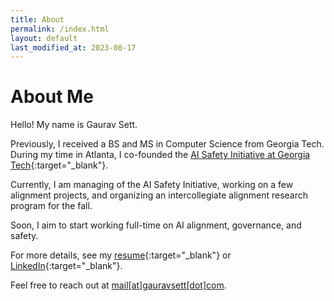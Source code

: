 ```yaml
---
title: About
permalink: /index.html
layout: default
last_modified_at: 2023-08-17
---
```


# About Me

Hello! My name is Gaurav Sett. 

Previously, I received a BS and MS in Computer Science from Georgia Tech. During my time in Atlanta, I co-founded the [AI Safety Initiative at Georgia Tech](https://aisi.dev){:target="_blank"}.

Currently, I am managing of the AI Safety Initiative, working on a few alignment projects, and organizing an intercollegiate alignment research program for the fall.

Soon, I aim to start working full-time on AI alignment, governance, and safety.

For more details, see my [resume](/assets/resume.pdf){:target="_blank"} or [LinkedIn](https://www.linkedin.com/in/gauravsett/){:target="_blank"}.

Feel free to reach out at <u>mail[at]gauravsett[dot]com</u>.